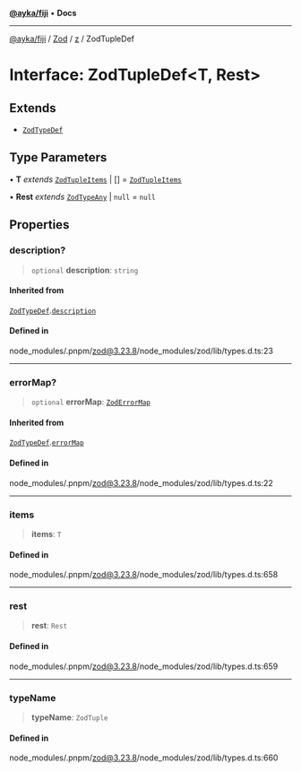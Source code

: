 [**@ayka/fiji**](../../../../../README.md) • **Docs**

***

[@ayka/fiji](../../../../../globals.md) / [Zod](../../../README.md) / [z](../README.md) / ZodTupleDef

# Interface: ZodTupleDef\<T, Rest\>

## Extends

- [`ZodTypeDef`](ZodTypeDef.md)

## Type Parameters

• **T** *extends* [`ZodTupleItems`](../type-aliases/ZodTupleItems.md) \| [] = [`ZodTupleItems`](../type-aliases/ZodTupleItems.md)

• **Rest** *extends* [`ZodTypeAny`](../type-aliases/ZodTypeAny.md) \| `null` = `null`

## Properties

### description?

> `optional` **description**: `string`

#### Inherited from

[`ZodTypeDef`](ZodTypeDef.md).[`description`](ZodTypeDef.md#description)

#### Defined in

node\_modules/.pnpm/zod@3.23.8/node\_modules/zod/lib/types.d.ts:23

***

### errorMap?

> `optional` **errorMap**: [`ZodErrorMap`](../type-aliases/ZodErrorMap.md)

#### Inherited from

[`ZodTypeDef`](ZodTypeDef.md).[`errorMap`](ZodTypeDef.md#errormap)

#### Defined in

node\_modules/.pnpm/zod@3.23.8/node\_modules/zod/lib/types.d.ts:22

***

### items

> **items**: `T`

#### Defined in

node\_modules/.pnpm/zod@3.23.8/node\_modules/zod/lib/types.d.ts:658

***

### rest

> **rest**: `Rest`

#### Defined in

node\_modules/.pnpm/zod@3.23.8/node\_modules/zod/lib/types.d.ts:659

***

### typeName

> **typeName**: `ZodTuple`

#### Defined in

node\_modules/.pnpm/zod@3.23.8/node\_modules/zod/lib/types.d.ts:660
